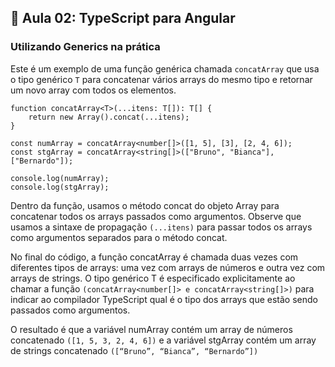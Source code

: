## 📝 Aula 02: TypeScript para Angular
### Utilizando Generics na prática
Este é um exemplo de uma função genérica chamada ``concatArray`` que usa o tipo genérico ``T`` para concatenar vários arrays do mesmo tipo e retornar um novo array com todos os elementos.

```
function concatArray<T>(...itens: T[]): T[] {
    return new Array().concat(...itens);
}

const numArray = concatArray<number[]>([1, 5], [3], [2, 4, 6]);
const stgArray = concatArray<string[]>(["Bruno", "Bianca"], ["Bernardo"]);

console.log(numArray);
console.log(stgArray);
```

Dentro da função, usamos o método concat do objeto Array para concatenar todos os arrays passados como argumentos. Observe que usamos a sintaxe de propagação ``(...itens)`` para passar todos os arrays como argumentos separados para o método concat.

No final do código, a função concatArray é chamada duas vezes com diferentes tipos de arrays: uma vez com arrays de números e outra vez com arrays de strings. O tipo genérico T é especificado explicitamente ao chamar a função ``(concatArray<number[]> e concatArray<string[]>)`` para indicar ao compilador TypeScript qual é o tipo dos arrays que estão sendo passados como argumentos.

O resultado é que a variável numArray contém um array de números concatenado ``([1, 5, 3, 2, 4, 6])`` e a variável stgArray contém um array de strings concatenado ``([“Bruno”, “Bianca”, “Bernardo”])``